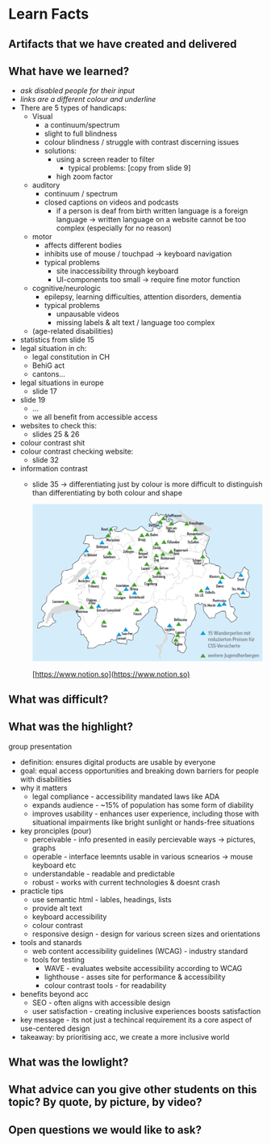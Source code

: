 # Learn Facts

## Artifacts that we have created and delivered

## What have we learned?

- *ask disabled people for their input*
- *links are a different colour and underline*
- There are 5 types of handicaps:
    - Visual
        - a continuum/spectrum
        - slight to full blindness
        - colour blindness / struggle with contrast discerning issues
        - solutions:
            - using a screen reader to filter
                - typical problems: [copy from slide 9]
            - high zoom factor
    - auditory
        - continuum / spectrum
        - closed captions on videos and podcasts
            - if a person is deaf from birth written language is a foreign language → written language on a website cannot be too complex (especially for no reason)
    - motor
        - affects different bodies
        - inhibits use of mouse / touchpad → keyboard navigation
        - typical problems
            - site inaccessibility through keyboard
            - UI-components too small → require fine motor function
    - cognitive/neurologic
        - epilepsy, learning difficulties, attention disorders, dementia
        - typical problems
            - unpausable videos
            - missing labels & alt text / language too complex
    - (age-related disabilities)
- statistics from slide 15
- legal situation in ch:
    - legal constitution in CH
    - BehiG act
    - cantons…
- legal situations in europe
    - slide 17
- slide 19
    - …
    - we all benefit from accessible access
- websites to check this:
    - slides 25 & 26
- colour contrast shit
- colour contrast checking website:
    - slide 32
- information contrast
    - slide 35 → differentiating just by colour is more difficult to distinguish than differentiating by both colour and shape
        
        ![image 1.png](Images/image%201.png)
        
        [https://www.notion.so](https://www.notion.so)
        

## What was difficult?

## What was the highlight?

group presentation

- definition: ensures digital products are usable by everyone
- goal: equal access opportunities and breaking down barriers for people with disabilities
- why it matters
    - legal compliance - accessibility mandated laws like ADA
    - expands audience - ~15% of population has some form of diability
    - improves usability - enhances user experience, including those with situational impairments like bright sunlight or hands-free situations
- key pronciples (pour)
    - perceivable - info presented in easily percievable ways → pictures, graphs
    - operable - interface leemnts usable in various scnearios → mouse keyboard etc
    - understandable - readable and predictable
    - robust - works with current technologies & doesnt crash
- practicle tips
    - use semantic html - lables, headings, lists
    - provide alt text
    - keyboard accessibility
    - colour contrast
    - responsive design - design for various screen sizes and orientations
- tools and stanards
    - web content accessibility guidelines (WCAG) - industry standard
    - tools for testing
        - WAVE - evaluates website accessibility according to WCAG
        - lighthouse - asses site for performance & accessibility
        - colour contrast tools - for readability
- benefits beyond acc
    - SEO - often aligns with accessible design
    - user satisfaction - creating inclusive experiences boosts satisfaction
- key message - its not just a techincal requirement its a core aspect of use-centered design
- takeaway: by prioritising acc, we create a more inclusive world

## What was the lowlight?

## What advice can you give other students on this topic? By quote, by picture, by video?

## Open questions we would like to ask?